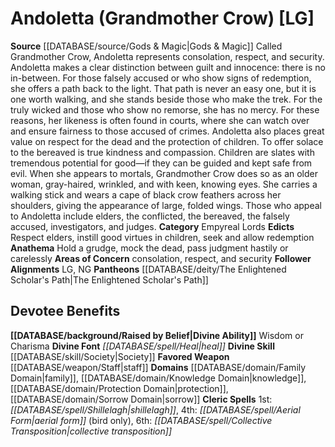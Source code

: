 ﻿---
ability:
- Wisdom
- Charisma
ability_boost:
- Wisdom
- Charisma
alignment: LG
deity:
- '[[DATABASE/deity/Andoletta|Andoletta]]'
- '[[DATABASE/deity/The Enlightened Scholar''s Path|TheEnlightened Scholar''s Path]]'
deity_category: Empyreal Lords
divine_font: Heal
domain:
- '[[DATABASE/domain/Family Domain|Family]]'
- '[[DATABASE/domain/Knowledge Domain|Knowledge]]'
- '[[DATABASE/domain/Protection Domain|Protection]]'
- '[[DATABASE/domain/Sorrow Domain|Sorrow]]'
favored_weapon: '[[DATABASE/weapon/Staff|Staff]]'
follower_alignment:
- LG
- NG
id: '112'
name: Andoletta
rarity: Common
skill:
- '[[DATABASE/skill/Society|Society]]'
source: '[[DATABASE/source/Gods & Magic|Gods & Magic]]'
type: Deity

---
# Andoletta (Grandmother Crow) [LG]

**Source** [[DATABASE/source/Gods & Magic|Gods & Magic]] 
Called Grandmother Crow, Andoletta represents consolation, respect, and security. Andoletta makes a clear distinction between guilt and innocence: there is no in-between. For those falsely accused or who show signs of redemption, she offers a path back to the light. That path is never an easy one, but it is one worth walking, and she stands beside those who make the trek. For the truly wicked and those who show no remorse, she has no mercy. For these reasons, her likeness is often found in courts, where she can watch over and ensure fairness to those accused of crimes. Andoletta also places great value on respect for the dead and the protection of children. To offer solace to the bereaved is true kindness and compassion. Children are slates with tremendous potential for good—if they can be guided and kept safe from evil.
 When she appears to mortals, Grandmother Crow does so as an older woman, gray-haired, wrinkled, and with keen, knowing eyes. She carries a walking stick and wears a cape of black crow feathers across her shoulders, giving the appearance of large, folded wings. Those who appeal to Andoletta include elders, the conflicted, the bereaved, the falsely accused, investigators, and judges.
**Category** Empyreal Lords
**Edicts** Respect elders, instill good virtues in children, seek and allow redemption
**Anathema** Hold a grudge, mock the dead, pass judgment hastily or carelessly
**Areas of Concern** consolation, respect, and security
**Follower Alignments** LG, NG
**Pantheons** [[DATABASE/deity/The Enlightened Scholar's Path|The Enlightened Scholar's Path]]

## Devotee Benefits

**[[DATABASE/background/Raised by Belief|Divine Ability]]** Wisdom or Charisma
**Divine Font** _[[DATABASE/spell/Heal|heal]]_
**Divine Skill** [[DATABASE/skill/Society|Society]]
**Favored Weapon** [[DATABASE/weapon/Staff|staff]]
**Domains** [[DATABASE/domain/Family Domain|family]], [[DATABASE/domain/Knowledge Domain|knowledge]], [[DATABASE/domain/Protection Domain|protection]], [[DATABASE/domain/Sorrow Domain|sorrow]]
**Cleric Spells** 1st: _[[DATABASE/spell/Shillelagh|shillelagh]]_, 4th: _[[DATABASE/spell/Aerial Form|aerial form]]_ (bird only), 6th: _[[DATABASE/spell/Collective Transposition|collective transposition]]_